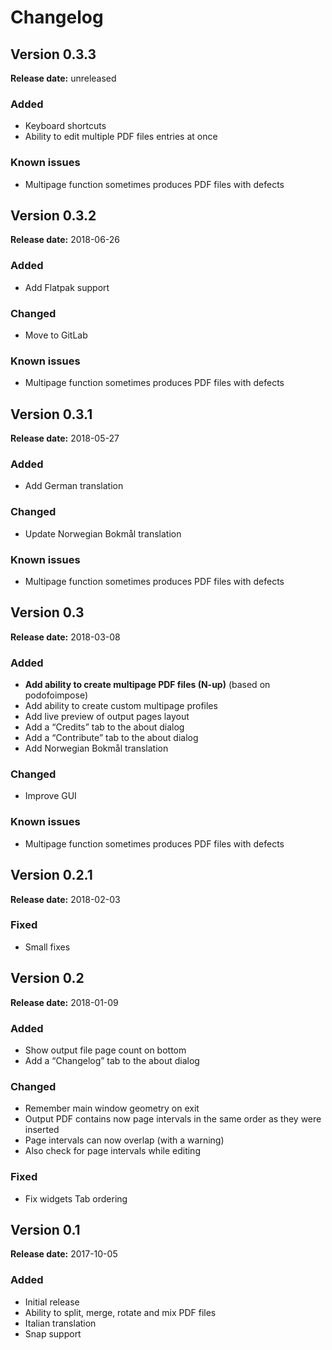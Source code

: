 <h1>Changelog</h1>

<h2>Version 0.3.3</h2>

<p><strong>Release date:</strong> unreleased</p>

<h3>Added</h3>

<ul>
<li>Keyboard shortcuts</li>
<li>Ability to edit multiple PDF files entries at once</li>
</ul>

<h3>Known issues</h3>

<ul>
<li>Multipage function sometimes produces PDF files with defects</li>
</ul>

<h2>Version 0.3.2</h2>

<p><strong>Release date:</strong> 2018-06-26</p>

<h3>Added</h3>

<ul>
<li>Add Flatpak support</li>
</ul>

<h3>Changed</h3>

<ul>
<li>Move to GitLab</li>
</ul>

<h3>Known issues</h3>

<ul>
<li>Multipage function sometimes produces PDF files with defects</li>
</ul>

<h2>Version 0.3.1</h2>

<p><strong>Release date:</strong> 2018-05-27</p>

<h3>Added</h3>

<ul>
<li>Add German translation</li>
</ul>

<h3>Changed</h3>

<ul>
<li>Update Norwegian Bokmål translation</li>
</ul>

<h3>Known issues</h3>

<ul>
<li>Multipage function sometimes produces PDF files with defects</li>
</ul>

<h2>Version 0.3</h2>

<p><strong>Release date:</strong> 2018-03-08</p>

<h3>Added</h3>

<ul>
<li><strong>Add ability to create multipage PDF files (N-up)</strong> (based on podofoimpose)</li>
<li>Add ability to create custom multipage profiles</li>
<li>Add live preview of output pages layout</li>
<li>Add a &ldquo;Credits&rdquo; tab to the about dialog</li>
<li>Add a &ldquo;Contribute&rdquo; tab to the about dialog</li>
<li>Add Norwegian Bokmål translation</li>
</ul>

<h3>Changed</h3>

<ul>
<li>Improve GUI</li>
</ul>

<h3>Known issues</h3>

<ul>
<li>Multipage function sometimes produces PDF files with defects</li>
</ul>

<h2>Version 0.2.1</h2>

<p><strong>Release date:</strong> 2018-02-03</p>

<h3>Fixed</h3>

<ul>
<li>Small fixes</li>
</ul>

<h2>Version 0.2</h2>

<p><strong>Release date:</strong> 2018-01-09</p>

<h3>Added</h3>

<ul>
<li>Show output file page count on bottom</li>
<li>Add a &ldquo;Changelog&rdquo; tab to the about dialog</li>
</ul>

<h3>Changed</h3>

<ul>
<li>Remember main window geometry on exit</li>
<li>Output PDF contains now page intervals in the same order as they were inserted</li>
<li>Page intervals can now overlap (with a warning)</li>
<li>Also check for page intervals while editing</li>
</ul>

<h3>Fixed</h3>

<ul>
<li>Fix widgets Tab ordering</li>
</ul>

<h2>Version 0.1</h2>

<p><strong>Release date:</strong> 2017-10-05</p>

<h3>Added</h3>

<ul>
<li>Initial release</li>
<li>Ability to split, merge, rotate and mix PDF files</li>
<li>Italian translation</li>
<li>Snap support</li>
</ul>
